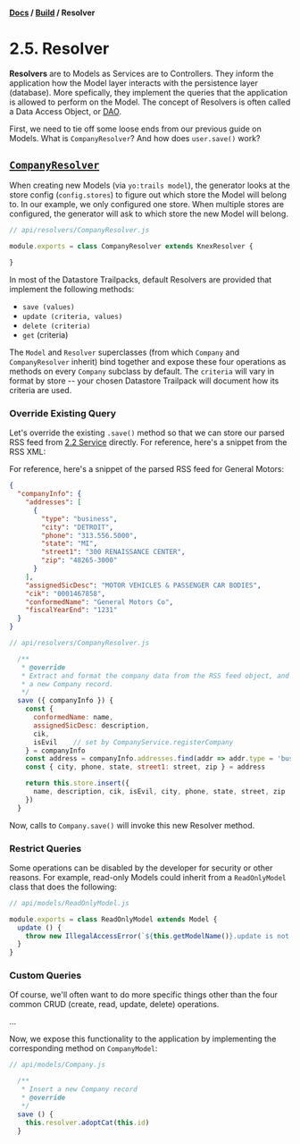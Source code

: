 #### [Docs](../) / [Build](./) / Resolver

# 2.5. Resolver

**Resolvers** are to Models as Services are to Controllers. They inform the application how the Model layer interacts with the persistence layer (database). More spefically, they implement the queries that the application is allowed to perform on the Model. The concept of Resolvers is often called a Data Access Object, or [DAO](https://en.wikipedia.org/wiki/Data_access_object).

First, we need to tie off some loose ends from our previous guide on Models. What is `CompanyResolver`? And how does `user.save()` work?

## <a href="#example-companyresolver">`CompanyResolver`</a>

When creating new Models (via `yo:trails model`), the generator looks at the store config (`config.stores`) to figure out which store the Model will belong to. In our example, we only configured one store. When multiple stores are configured, the generator will ask to which store the new Model will belong.

```js
// api/resolvers/CompanyResolver.js

module.exports = class CompanyResolver extends KnexResolver {

}
```

In most of the Datastore Trailpacks, default Resolvers are provided that implement the following methods:
- `save (values)`
- `update (criteria, values)`
- `delete (criteria)`
- `get` (criteria)

The `Model` and `Resolver` superclasses (from which `Company` and `CompanyResolver` inherit) bind together and expose these four operations as methods on every `Company` subclass by default. The `criteria` will vary in format by store -- your chosen Datastore Trailpack will document how its criteria are used.


### Override Existing Query

Let's override the existing `.save()` method so that we can store our parsed RSS feed from [2.2 Service](./service#implement-reportservice) directly. For reference, here's a snippet from the RSS XML:

For reference, here's a snippet of the parsed RSS feed for General Motors:

```json
{
  "companyInfo": {
    "addresses": [
      {
        "type": "business",
        "city": "DETROIT",
        "phone": "313.556.5000",
        "state": "MI",
        "street1": "300 RENAISSANCE CENTER",
        "zip": "48265-3000"
      }
    ],
    "assignedSicDesc": "MOTOR VEHICLES & PASSENGER CAR BODIES",
    "cik": "0001467858",
    "conformedName": "General Motors Co",
    "fiscalYearEnd": "1231"
  }
}
```

```js
// api/resolvers/CompanyResolver.js

  /**
   * @override
   * Extract and format the company data from the RSS feed object, and insert
   * a new Company record.
   */
  save ({ companyInfo }) {
    const {
      conformedName: name,
      assignedSicDesc: description,
      cik,
      isEvil    // set by CompanyService.registerCompany
    } = companyInfo
    const address = companyInfo.addresses.find(addr => addr.type = 'business')
    const { city, phone, state, street1: street, zip } = address

    return this.store.insert({
      name, description, cik, isEvil, city, phone, state, street, zip
    })
  }
```

Now, calls to `Company.save()` will invoke this new Resolver method.

### Restrict Queries

Some operations can be disabled by the developer for security or other reasons. For example, read-only Models could inherit from a `ReadOnlyModel` class that does the following:

```js
// api/models/ReadOnlyModel.js

module.exports = class ReadOnlyModel extends Model {
  update () {
    throw new IllegalAccessError(`${this.getModelName()}.update is not allowed by the server`)
  }
}
```

### Custom Queries

Of course, we'll often want to do more specific things other than the four common CRUD (create, read, update, delete) operations. 

...

Now, we expose this functionality to the application by implementing the corresponding method on `CompanyModel`:

```js
// api/models/Company.js

  /**
   * Insert a new Company record
   * @override
   */
  save () {
    this.resolver.adoptCat(this.id)
  }
```

